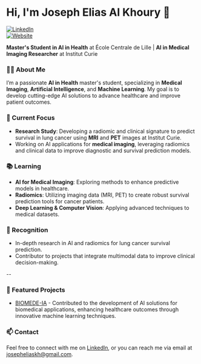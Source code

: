 # Hi, I'm Joseph Elias Al Khoury 👋

[![LinkedIn](https://img.shields.io/badge/LinkedIn-Profile-blue)](https://www.linkedin.com/in/joseph-elias-al-khoury-0a54a8239/)  
[![Website](https://img.shields.io/badge/Website-Portfolio-green)]([https://6813738bbcc41a0a303c0cbd--joseph-elias.netlify.app/](https://fluffy-melba-37cf19.netlify.app/))

**Master's Student in AI in Health** at École Centrale de Lille | **AI in Medical Imaging Researcher** at Institut Curie

### 👨‍💻 About Me
I’m a passionate **AI in Health** master's student, specializing in **Medical Imaging**, **Artificial Intelligence**, and **Machine Learning**. My goal is to develop cutting-edge AI solutions to advance healthcare and improve patient outcomes.

### 💼 Current Focus
- **Research Study**: Developing a radiomic and clinical signature to predict survival in lung cancer using **MRI** and **PET** images at Institut Curie.
- Working on AI applications for **medical imaging**, leveraging radiomics and clinical data to improve diagnostic and survival prediction models.

### 📚 Learning
- **AI for Medical Imaging**: Exploring methods to enhance predictive models in healthcare.
- **Radiomics**: Utilizing imaging data (MRI, PET) to create robust survival prediction tools for cancer patients.
- **Deep Learning & Computer Vision**: Applying advanced techniques to medical datasets.

### 🌟 Recognition
- In-depth research in AI and radiomics for lung cancer survival prediction.
- Contributor to projects that integrate multimodal data to improve clinical decision-making.

--

### 📌 Featured Projects
- [BIOMEDE-IA](https://www.lito-web.fr/fr/projets/93-biomede-ia) - Contributed to the development of AI solutions for biomedical applications, enhancing healthcare outcomes through innovative machine learning techniques.


### 📫 Contact
Feel free to connect with me on [LinkedIn](https://www.linkedin.com/in/joseph-elias-al-khoury-0a54a8239/), or you can reach me via email at [josepheliaskh@gmail.com](mailto:josepheliaskh@gmail.com).
